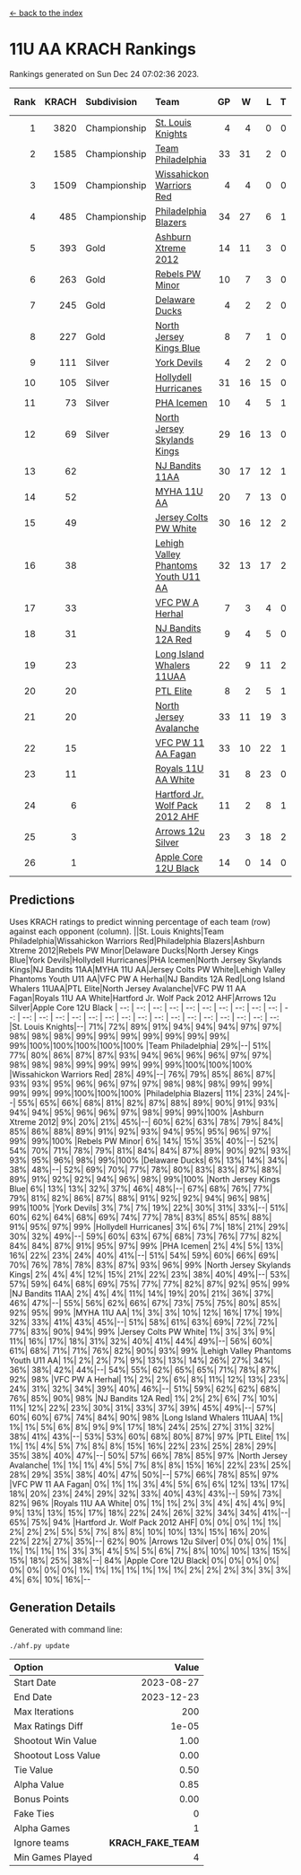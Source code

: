 [<- back to the index](readme.md)
# 11U AA KRACH Rankings
Rankings generated on Sun Dec 24 07:02:36 2023.

Rank|KRACH|Subdivision|Team|GP|W|L|T|OTW|OTL|SoS|Exp Wins|Win Diff
---:|---:|:---|:---|---:|---:|---:|---:|---:|---:|---:|---:|---:
1|3820|Championship|[St. Louis Knights](https://gamesheetstats.com/seasons/3659/teams/143319/schedule)|4|4|0|0|0|0|127|4.8|-0.0
2|1585|Championship|[Team Philadelphia](https://gamesheetstats.com/seasons/3659/teams/140788/schedule)|33|31|2|0|1|0|119|31.9|0.0
3|1509|Championship|[Wissahickon Warriors Red](https://gamesheetstats.com/seasons/3659/teams/140468/schedule)|4|4|0|0|1|0|48|4.8|-0.0
4|485|Championship|[Philadelphia Blazers](https://gamesheetstats.com/seasons/3659/teams/140785/schedule)|34|27|6|1|0|1|309|28.3|-0.0
5|393|Gold|[Ashburn Xtreme 2012](https://gamesheetstats.com/seasons/3659/teams/140775/schedule)|14|11|3|0|1|0|274|11.9|0.0
6|263|Gold|[Rebels PW Minor](https://gamesheetstats.com/seasons/3659/teams/140786/schedule)|10|7|3|0|0|0|262|7.9|0.0
7|245|Gold|[Delaware Ducks](https://gamesheetstats.com/seasons/3659/teams/140453/schedule)|4|2|2|0|0|0|457|2.9|0.0
8|227|Gold|[North Jersey Kings Blue](https://gamesheetstats.com/seasons/3659/teams/140459/schedule)|8|7|1|0|0|0|35|7.9|0.0
9|111|Silver|[York Devils](https://gamesheetstats.com/seasons/3659/teams/140469/schedule)|4|2|2|0|1|0|641|2.9|0.0
10|105|Silver|[Hollydell Hurricanes](https://gamesheetstats.com/seasons/3659/teams/140777/schedule)|31|16|15|0|1|2|463|16.9|0.0
11|73|Silver|[PHA Icemen](https://gamesheetstats.com/seasons/3659/teams/143313/schedule)|10|4|5|1|1|0|261|5.4|0.0
12|69|Silver|[North Jersey Skylands Kings](https://gamesheetstats.com/seasons/3659/teams/140784/schedule)|29|16|13|0|2|2|192|16.9|0.0
13|62||[NJ Bandits 11AA](https://gamesheetstats.com/seasons/3659/teams/140782/schedule)|30|17|12|1|0|2|137|18.4|0.0
14|52||[MYHA 11U AA](https://gamesheetstats.com/seasons/3659/teams/140781/schedule)|20|7|13|0|0|0|378|7.9|0.0
15|49||[Jersey Colts PW White](https://gamesheetstats.com/seasons/3659/teams/140778/schedule)|30|16|12|2|2|0|111|17.9|0.0
16|38||[Lehigh Valley Phantoms Youth U11 AA](https://gamesheetstats.com/seasons/3659/teams/140779/schedule)|32|13|17|2|1|1|314|14.9|0.0
17|33||[VFC PW A Herhal](https://gamesheetstats.com/seasons/3659/teams/140467/schedule)|7|3|4|0|1|1|100|3.9|0.0
18|31||[NJ Bandits 12A Red](https://gamesheetstats.com/seasons/3659/teams/140458/schedule)|9|4|5|0|0|0|40|4.9|0.0
19|23||[Long Island Whalers 11UAA](https://gamesheetstats.com/seasons/3659/teams/140780/schedule)|22|9|11|2|0|1|65|10.9|0.0
20|20||[PTL Elite](https://gamesheetstats.com/seasons/3659/teams/140462/schedule)|8|2|5|1|0|0|45|3.4|0.0
21|20||[North Jersey Avalanche](https://gamesheetstats.com/seasons/3659/teams/140783/schedule)|33|11|19|3|1|4|158|13.4|0.0
22|15||[VFC PW 11 AA Fagan](https://gamesheetstats.com/seasons/3659/teams/140789/schedule)|33|10|22|1|3|1|292|11.4|0.0
23|11||[Royals 11U AA White](https://gamesheetstats.com/seasons/3659/teams/140787/schedule)|31|8|23|0|1|0|294|8.9|0.0
24|6||[Hartford Jr. Wolf Pack 2012 AHF](https://gamesheetstats.com/seasons/3659/teams/140776/schedule)|11|2|8|1|0|0|36|3.4|0.0
25|3||[Arrows 12u Silver](https://gamesheetstats.com/seasons/3659/teams/140774/schedule)|23|3|18|2|0|1|59|4.9|0.0
26|1||[Apple Core 12U Black](https://gamesheetstats.com/seasons/3659/teams/140773/schedule)|14|0|14|0|0|0|325|0.9|0.0

## Predictions
Uses KRACH ratings to predict winning percentage of each team (row) against each opponent (column).
||St. Louis Knights|Team Philadelphia|Wissahickon Warriors Red|Philadelphia Blazers|Ashburn Xtreme 2012|Rebels PW Minor|Delaware Ducks|North Jersey Kings Blue|York Devils|Hollydell Hurricanes|PHA Icemen|North Jersey Skylands Kings|NJ Bandits 11AA|MYHA 11U AA|Jersey Colts PW White|Lehigh Valley Phantoms Youth U11 AA|VFC PW A Herhal|NJ Bandits 12A Red|Long Island Whalers 11UAA|PTL Elite|North Jersey Avalanche|VFC PW 11 AA Fagan|Royals 11U AA White|Hartford Jr. Wolf Pack 2012 AHF|Arrows 12u Silver|Apple Core 12U Black
| --: | --: | --: | --: | --: | --: | --: | --: | --: | --: | --: | --: | --: | --: | --: | --: | --: | --: | --: | --: | --: | --: | --: | --: | --: | --: | --: 
|St. Louis Knights|--| 71%| 72%| 89%| 91%| 94%| 94%| 94%| 97%| 97%| 98%| 98%| 98%| 99%| 99%| 99%| 99%| 99%| 99%| 99%| 99%|100%|100%|100%|100%|100%
|Team Philadelphia| 29%|--| 51%| 77%| 80%| 86%| 87%| 87%| 93%| 94%| 96%| 96%| 96%| 97%| 97%| 98%| 98%| 98%| 99%| 99%| 99%| 99%| 99%|100%|100%|100%
|Wissahickon Warriors Red| 28%| 49%|--| 76%| 79%| 85%| 86%| 87%| 93%| 93%| 95%| 96%| 96%| 97%| 97%| 98%| 98%| 98%| 99%| 99%| 99%| 99%| 99%|100%|100%|100%
|Philadelphia Blazers| 11%| 23%| 24%|--| 55%| 65%| 66%| 68%| 81%| 82%| 87%| 88%| 89%| 90%| 91%| 93%| 94%| 94%| 95%| 96%| 96%| 97%| 98%| 99%| 99%|100%
|Ashburn Xtreme 2012|  9%| 20%| 21%| 45%|--| 60%| 62%| 63%| 78%| 79%| 84%| 85%| 86%| 88%| 89%| 91%| 92%| 93%| 94%| 95%| 95%| 96%| 97%| 99%| 99%|100%
|Rebels PW Minor|  6%| 14%| 15%| 35%| 40%|--| 52%| 54%| 70%| 71%| 78%| 79%| 81%| 84%| 84%| 87%| 89%| 90%| 92%| 93%| 93%| 95%| 96%| 98%| 99%|100%
|Delaware Ducks|  6%| 13%| 14%| 34%| 38%| 48%|--| 52%| 69%| 70%| 77%| 78%| 80%| 83%| 83%| 87%| 88%| 89%| 91%| 92%| 92%| 94%| 96%| 98%| 99%|100%
|North Jersey Kings Blue|  6%| 13%| 13%| 32%| 37%| 46%| 48%|--| 67%| 68%| 76%| 77%| 79%| 81%| 82%| 86%| 87%| 88%| 91%| 92%| 92%| 94%| 96%| 98%| 99%|100%
|York Devils|  3%|  7%|  7%| 19%| 22%| 30%| 31%| 33%|--| 51%| 60%| 62%| 64%| 68%| 69%| 74%| 77%| 78%| 83%| 85%| 85%| 88%| 91%| 95%| 97%| 99%
|Hollydell Hurricanes|  3%|  6%|  7%| 18%| 21%| 29%| 30%| 32%| 49%|--| 59%| 60%| 63%| 67%| 68%| 73%| 76%| 77%| 82%| 84%| 84%| 87%| 91%| 95%| 97%| 99%
|PHA Icemen|  2%|  4%|  5%| 13%| 16%| 22%| 23%| 24%| 40%| 41%|--| 51%| 54%| 59%| 60%| 66%| 69%| 70%| 76%| 78%| 78%| 83%| 87%| 93%| 96%| 99%
|North Jersey Skylands Kings|  2%|  4%|  4%| 12%| 15%| 21%| 22%| 23%| 38%| 40%| 49%|--| 53%| 57%| 59%| 64%| 68%| 69%| 75%| 77%| 77%| 82%| 87%| 92%| 95%| 99%
|NJ Bandits 11AA|  2%|  4%|  4%| 11%| 14%| 19%| 20%| 21%| 36%| 37%| 46%| 47%|--| 55%| 56%| 62%| 66%| 67%| 73%| 75%| 75%| 80%| 85%| 92%| 95%| 99%
|MYHA 11U AA|  1%|  3%|  3%| 10%| 12%| 16%| 17%| 19%| 32%| 33%| 41%| 43%| 45%|--| 51%| 58%| 61%| 63%| 69%| 72%| 72%| 77%| 83%| 90%| 94%| 99%
|Jersey Colts PW White|  1%|  3%|  3%|  9%| 11%| 16%| 17%| 18%| 31%| 32%| 40%| 41%| 44%| 49%|--| 56%| 60%| 61%| 68%| 71%| 71%| 76%| 82%| 90%| 93%| 99%
|Lehigh Valley Phantoms Youth U11 AA|  1%|  2%|  2%|  7%|  9%| 13%| 13%| 14%| 26%| 27%| 34%| 36%| 38%| 42%| 44%|--| 54%| 55%| 62%| 65%| 65%| 71%| 78%| 87%| 92%| 98%
|VFC PW A Herhal|  1%|  2%|  2%|  6%|  8%| 11%| 12%| 13%| 23%| 24%| 31%| 32%| 34%| 39%| 40%| 46%|--| 51%| 59%| 62%| 62%| 68%| 76%| 85%| 90%| 98%
|NJ Bandits 12A Red|  1%|  2%|  2%|  6%|  7%| 10%| 11%| 12%| 22%| 23%| 30%| 31%| 33%| 37%| 39%| 45%| 49%|--| 57%| 60%| 60%| 67%| 74%| 84%| 90%| 98%
|Long Island Whalers 11UAA|  1%|  1%|  1%|  5%|  6%|  8%|  9%|  9%| 17%| 18%| 24%| 25%| 27%| 31%| 32%| 38%| 41%| 43%|--| 53%| 53%| 60%| 68%| 80%| 87%| 97%
|PTL Elite|  1%|  1%|  1%|  4%|  5%|  7%|  8%|  8%| 15%| 16%| 22%| 23%| 25%| 28%| 29%| 35%| 38%| 40%| 47%|--| 50%| 57%| 66%| 78%| 85%| 97%
|North Jersey Avalanche|  1%|  1%|  1%|  4%|  5%|  7%|  8%|  8%| 15%| 16%| 22%| 23%| 25%| 28%| 29%| 35%| 38%| 40%| 47%| 50%|--| 57%| 66%| 78%| 85%| 97%
|VFC PW 11 AA Fagan|  0%|  1%|  1%|  3%|  4%|  5%|  6%|  6%| 12%| 13%| 17%| 18%| 20%| 23%| 24%| 29%| 32%| 33%| 40%| 43%| 43%|--| 59%| 73%| 82%| 96%
|Royals 11U AA White|  0%|  1%|  1%|  2%|  3%|  4%|  4%|  4%|  9%|  9%| 13%| 13%| 15%| 17%| 18%| 22%| 24%| 26%| 32%| 34%| 34%| 41%|--| 65%| 75%| 94%
|Hartford Jr. Wolf Pack 2012 AHF|  0%|  0%|  0%|  1%|  1%|  2%|  2%|  2%|  5%|  5%|  7%|  8%|  8%| 10%| 10%| 13%| 15%| 16%| 20%| 22%| 22%| 27%| 35%|--| 62%| 90%
|Arrows 12u Silver|  0%|  0%|  0%|  1%|  1%|  1%|  1%|  1%|  3%|  3%|  4%|  5%|  5%|  6%|  7%|  8%| 10%| 10%| 13%| 15%| 15%| 18%| 25%| 38%|--| 84%
|Apple Core 12U Black|  0%|  0%|  0%|  0%|  0%|  0%|  0%|  0%|  1%|  1%|  1%|  1%|  1%|  1%|  1%|  2%|  2%|  2%|  3%|  3%|  3%|  4%|  6%| 10%| 16%|--

## Generation Details

Generated with command line:
```
./ahf.py update
```

| Option | Value |
| :----- | ----: |
| Start Date | 2023-08-27 |
| End Date | 2023-12-23 |
| Max Iterations | 200 |
| Max Ratings Diff | 1e-05 |
| Shootout Win Value | 1.00 |
| Shootout Loss Value | 0.00 |
| Tie Value | 0.50 |
| Alpha Value | 0.85 |
| Bonus Points | 0.00 |
| Fake Ties | 0 |
| Alpha Games | 1 |
| Ignore teams | __KRACH_FAKE_TEAM__ |
| Min Games Played | 4 |

